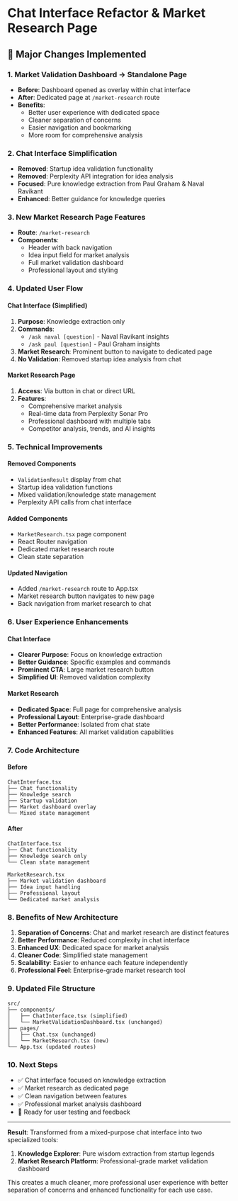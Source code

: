 # Chat Interface Refactor & Market Research Page

## 🚀 **Major Changes Implemented**

### **1. Market Validation Dashboard → Standalone Page**
- **Before**: Dashboard opened as overlay within chat interface
- **After**: Dedicated page at `/market-research` route
- **Benefits**: 
  - Better user experience with dedicated space
  - Cleaner separation of concerns
  - Easier navigation and bookmarking
  - More room for comprehensive analysis

### **2. Chat Interface Simplification**
- **Removed**: Startup idea validation functionality
- **Removed**: Perplexity API integration for idea analysis
- **Focused**: Pure knowledge extraction from Paul Graham & Naval Ravikant
- **Enhanced**: Better guidance for knowledge queries

### **3. New Market Research Page Features**
- **Route**: `/market-research`
- **Components**: 
  - Header with back navigation
  - Idea input field for market analysis
  - Full market validation dashboard
  - Professional layout and styling

### **4. Updated User Flow**

#### **Chat Interface (Simplified)**
1. **Purpose**: Knowledge extraction only
2. **Commands**: 
   - `/ask naval [question]` - Naval Ravikant insights
   - `/ask paul [question]` - Paul Graham insights
3. **Market Research**: Prominent button to navigate to dedicated page
4. **No Validation**: Removed startup idea analysis from chat

#### **Market Research Page**
1. **Access**: Via button in chat or direct URL
2. **Features**: 
   - Comprehensive market analysis
   - Real-time data from Perplexity Sonar Pro
   - Professional dashboard with multiple tabs
   - Competitor analysis, trends, and AI insights

### **5. Technical Improvements**

#### **Removed Components**
- `ValidationResult` display from chat
- Startup idea validation functions
- Mixed validation/knowledge state management
- Perplexity API calls from chat interface

#### **Added Components**
- `MarketResearch.tsx` page component
- React Router navigation
- Dedicated market research route
- Clean state separation

#### **Updated Navigation**
- Added `/market-research` route to App.tsx
- Market research button navigates to new page
- Back navigation from market research to chat

### **6. User Experience Enhancements**

#### **Chat Interface**
- **Clearer Purpose**: Focus on knowledge extraction
- **Better Guidance**: Specific examples and commands
- **Prominent CTA**: Large market research button
- **Simplified UI**: Removed validation complexity

#### **Market Research**
- **Dedicated Space**: Full page for comprehensive analysis
- **Professional Layout**: Enterprise-grade dashboard
- **Better Performance**: Isolated from chat state
- **Enhanced Features**: All market validation capabilities

### **7. Code Architecture**

#### **Before**
```
ChatInterface.tsx
├── Chat functionality
├── Knowledge search
├── Startup validation
├── Market dashboard overlay
└── Mixed state management
```

#### **After**
```
ChatInterface.tsx
├── Chat functionality
├── Knowledge search only
└── Clean state management

MarketResearch.tsx
├── Market validation dashboard
├── Idea input handling
├── Professional layout
└── Dedicated market analysis
```

### **8. Benefits of New Architecture**

1. **Separation of Concerns**: Chat and market research are distinct features
2. **Better Performance**: Reduced complexity in chat interface
3. **Enhanced UX**: Dedicated space for market analysis
4. **Cleaner Code**: Simplified state management
5. **Scalability**: Easier to enhance each feature independently
6. **Professional Feel**: Enterprise-grade market research tool

### **9. Updated File Structure**

```
src/
├── components/
│   ├── ChatInterface.tsx (simplified)
│   └── MarketValidationDashboard.tsx (unchanged)
├── pages/
│   ├── Chat.tsx (unchanged)
│   └── MarketResearch.tsx (new)
└── App.tsx (updated routes)
```

### **10. Next Steps**

- ✅ Chat interface focused on knowledge extraction
- ✅ Market research as dedicated page
- ✅ Clean navigation between features
- ✅ Professional market analysis dashboard
- 🔄 Ready for user testing and feedback

---

**Result**: Transformed from a mixed-purpose chat interface into two specialized tools:
1. **Knowledge Explorer**: Pure wisdom extraction from startup legends
2. **Market Research Platform**: Professional-grade market validation dashboard

This creates a much cleaner, more professional user experience with better separation of concerns and enhanced functionality for each use case. 